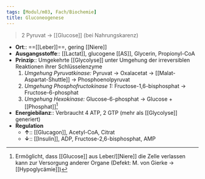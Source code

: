 ```yaml
---
tags: [Modul/m03, Fach/Biochemie]
title: Gluconeogenese
---
```

> 2 Pyruvat → [[Glucose]] (bei Nahrungskarenz)
- **Ort**:: ==[[Leber]]==, gering [[Niere]]
- **Ausgangsstoffe**:: [[Lactat]], glucogene [[AS]], Glycerin, Propionyl-CoA
- **Prinzip**:: Umgekehrte [[Glycolyse]] unter Umgehung der irreversiblen Reaktionen ihrer Schlüsselenzyme
	1. *Umgehung Pyruvatkinase:* Pyruvat → Oxalacetat → [[Malat-Aspartat-Shuttle]] → Phosphoenolpyruvat
	2. *Umgehung Phosphofructokinase 1:* Fructose-1,6-bisphosphat → Fructose-6-phosphat
	3. *Umgehung Hexokinase:* Glucose-6-phosphat → Glucose + [[Phosphat]][^1]
- **Energiebilanz**:: Verbraucht 4 ATP, 2 GTP (mehr als [[Glycolyse]] generiert)
- **Regulation**
	- **↑**:: [[Glucagon]], Acetyl-CoA, Citrat
	- **↓**:: [[Insulin]], ADP, Fructose-2,6-bisphosphat, AMP

[^1]: Ermöglicht, dass [[Glucose]] aus Leber/[[Niere]] die Zelle verlassen kann zur Versorgung anderer Organe (Defekt: M. von Gierke → [[Hypoglycämie]])